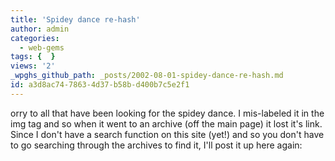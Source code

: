 ```yaml
---
title: 'Spidey dance re-hash'
author: admin
categories:
  - web-gems
tags: {  }
views: '2'
_wpghs_github_path: _posts/2002-08-01-spidey-dance-re-hash.md
id: a3d8ac74-7863-4d37-b58b-d400b7c5e2f1
---
```

<p>orry to all that have been looking for the spidey dance. I mis-labeled it in the img tag and so when it went to an archive (off the main page) it lost it's link. Since I don't have a search function on this site (yet!) and so you don't have to go searching through the archives to find it, I'll post it up here again:</p>

